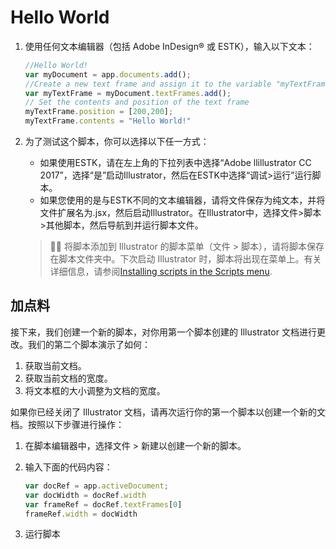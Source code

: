 # Hello World

1. 使用任何文本编辑器（包括 Adobe InDesign® 或 ESTK），输入以下文本：

   ```js
   //Hello World!
   var myDocument = app.documents.add();
   //Create a new text frame and assign it to the variable "myTextFrame"
   var myTextFrame = myDocument.textFrames.add();
   // Set the contents and position of the text frame
   myTextFrame.position = [200,200];
   myTextFrame.contents = "Hello World!"
   ```

2. 为了测试这个脚本，你可以选择以下任一方式：

   - 如果使用ESTK，请在左上角的下拉列表中选择“Adobe llillustrator CC 2017”，选择“是”启动Illustrator，然后在ESTK中选择“调试>运行”运行脚本。
   - 如果您使用的是与ESTK不同的文本编辑器，请将文件保存为纯文本，并将文件扩展名为.jsx，然后启动Illustrator。在Illustrator中，选择文件>脚本>其他脚本，然后导航到并运行脚本文件。

   > :tipping_hand_man: 将脚本添加到 Illustrator 的脚本菜单（文件 > 脚本），请将脚本保存在脚本文件夹中。下次启动 Illustrator 时，脚本将出现在菜单上。有关详细信息，请参阅[Installing scripts in the Scripts menu](https://ai-scripting.docsforadobe.dev/introduction/executingScripts.html#introduction-executingscripts-installing).



## 加点料

接下来，我们创建一个新的脚本，对你用第一个脚本创建的 Illustrator 文档进行更改。我们的第二个脚本演示了如何：

1. 获取当前文档。
2. 获取当前文档的宽度。
3. 将文本框的大小调整为文档的宽度。

如果你已经关闭了 Illustrator 文档，请再次运行你的第一个脚本以创建一个新的文档。按照以下步骤进行操作：

1. 在脚本编辑器中，选择文件 > 新建以创建一个新的脚本。

2. 输入下面的代码内容：
   ```js
   var docRef = app.activeDocument;
   var docWidth = docRef.width
   var frameRef = docRef.textFrames[0]
   frameRef.width = docWidth
   ```

3. 运行脚本